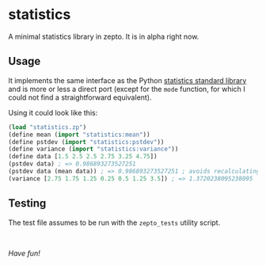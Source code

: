 # statistics

A minimal statistics library in zepto. It is in alpha right now.

## Usage

It implements the same interface as the Python
[statistics standard library](https://docs.python.org/3/library/statistics.html)
and is more or less a direct port (except for the `mode` function, for which I
could not find a straightforward equivalent).

Using it could look like this:
```clojure
(load "statistics.zp")
(define mean (import "statistics:mean"))
(define pstdev (import "statistics:pstdev"))
(define variance (import "statistics:variance"))
(define data [1.5 2.5 2.5 2.75 3.25 4.75])
(pstdev data) ; => 0.986893273527251
(pstdev data (mean data)) ; => 0.986893273527251 ; avoids recalculating the mean
(variance [2.75 1.75 1.25 0.25 0.5 1.25 3.5]) ; => 1.3720238095238095
```

## Testing

The test file assumes to be run with the `zepto_tests` utility script.

<br/>

*Have fun!*
